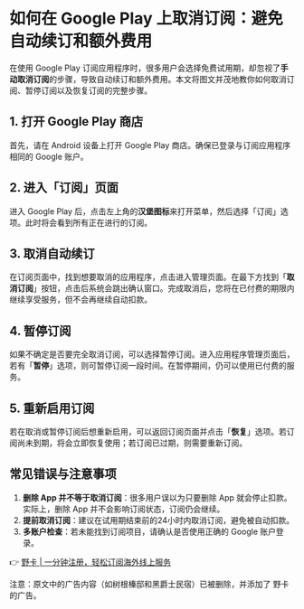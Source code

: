 # 如何在 Google Play 上取消订阅：避免自动续订和额外费用

在使用 Google Play 订阅应用程序时，很多用户会选择免费试用期，却忽视了**手动取消订阅**的步骤，导致自动续订和额外费用。本文将图文并茂地教你如何取消订阅、暂停订阅以及恢复订阅的完整步骤。

## 1. 打开 Google Play 商店

首先，请在 Android 设备上打开 Google Play 商店。确保已登录与订阅应用程序相同的 Google 账户。

## 2. 进入「订阅」页面

进入 Google Play 后，点击左上角的**汉堡图标**来打开菜单，然后选择「订阅」选项。此时将会看到所有正在进行的订阅。

## 3. 取消自动续订

在订阅页面中，找到想要取消的应用程序，点击进入管理页面。在最下方找到「**取消订阅**」按钮，点击后系统会跳出确认窗口。完成取消后，您将在已付费的期限内继续享受服务，但不会再继续自动扣款。

## 4. 暂停订阅

如果不确定是否要完全取消订阅，可以选择暂停订阅。进入应用程序管理页面后，若有「**暂停**」选项，则可暂停订阅一段时间。在暂停期间，仍可以使用已付费的服务。

## 5. 重新启用订阅

若在取消或暂停订阅后想重新启用，可以返回订阅页面并点击「**恢复**」选项。若订阅尚未到期，将会立即恢复使用；若订阅已过期，则需要重新订阅。

## 常见错误与注意事项

1. **删除 App 并不等于取消订阅**：很多用户误以为只要删除 App 就会停止扣款。实际上，删除 App 并不会影响订阅状态，订阅仍会继续。
2. **提前取消订阅**：建议在试用期结束前的24小时内取消订阅，避免被自动扣款。
3. **多账户检查**：若未能找到订阅项目，请确认是否使用正确的 Google 账户登录。

👉 [野卡 | 一分钟注册，轻松订阅海外线上服务](https://bbtdd.com/yeka)



注意：原文中的广告内容（如树根榛邸和黑爵士民宿）已被删除，并添加了 野卡 的广告。